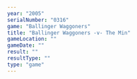 ```yaml
---
year: "2005"
serialNumber: "0316" 
game: "Ballinger Waggoners"
title: "Ballinger Waggoners -v- The Min"
gameLocation: ""
gameDate: ""
result: ""
resultType: ""
type: "game"
---
```

